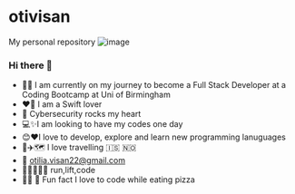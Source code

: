 # otivisan
My personal repository
![image](https://user-images.githubusercontent.com/71434012/125532215-f86da887-99de-47e5-8ca4-593300a6351d.png)

### Hi there 👋


- 👩‍💻 I am currently on my journey to become a Full Stack Developer at a Coding Bootcamp at Uni of Birmingham
- ❤️‍🔥 I am a Swift lover
- 🙊 Cybersecurity rocks my heart 
- 💻✨I am looking to have my codes one day 
- 😊❤️I love to develop, explore and learn new programming lanuguages
- 🧳✈️🗺️ I love travelling 🇮🇸 🇳🇴 
- 📧 otilia.visan22@gmail.com
- 🏃‍♀️🏋️‍♀️🔥 run,lift,code 
- 👩‍💻 🍕 Fun fact I love to code while eating pizza

